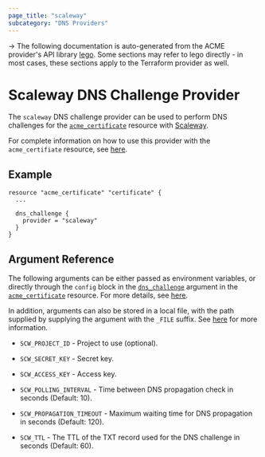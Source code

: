```yaml
---
page_title: "scaleway"
subcategory: "DNS Providers"
---
```


-> The following documentation is auto-generated from the ACME
provider's API library [lego](https://go-acme.github.io/lego/).  Some
sections may refer to lego directly - in most cases, these sections
apply to the Terraform provider as well.

# Scaleway DNS Challenge Provider

The `scaleway` DNS challenge provider can be used to perform DNS challenges for
the [`acme_certificate`][resource-acme-certificate] resource with
[Scaleway](https://developers.scaleway.com/).

[resource-acme-certificate]: ../resources/certificate.md

For complete information on how to use this provider with the `acme_certifiate`
resource, see [here][resource-acme-certificate-dns-challenges].

[resource-acme-certificate-dns-challenges]: ../resources/certificate.md#using-dns-challenges

## Example

```hcl
resource "acme_certificate" "certificate" {
  ...

  dns_challenge {
    provider = "scaleway"
  }
}
```
## Argument Reference

The following arguments can be either passed as environment variables, or
directly through the `config` block in the
[`dns_challenge`][resource-acme-certificate-dns-challenge-arg] argument in the
[`acme_certificate`][resource-acme-certificate] resource. For more details, see
[here][resource-acme-certificate-dns-challenges].

[resource-acme-certificate-dns-challenge-arg]: ../resources/certificate.md#dns_challenge

In addition, arguments can also be stored in a local file, with the path
supplied by supplying the argument with the `_FILE` suffix. See
[here][acme-certificate-file-arg-example] for more information.

[acme-certificate-file-arg-example]: ../resources/certificate.md#using-variable-files-for-provider-arguments

* `SCW_PROJECT_ID` - Project to use (optional).
* `SCW_SECRET_KEY` - Secret key.

* `SCW_ACCESS_KEY` - Access key.
* `SCW_POLLING_INTERVAL` - Time between DNS propagation check in seconds (Default: 10).
* `SCW_PROPAGATION_TIMEOUT` - Maximum waiting time for DNS propagation in seconds (Default: 120).
* `SCW_TTL` - The TTL of the TXT record used for the DNS challenge in seconds (Default: 60).


